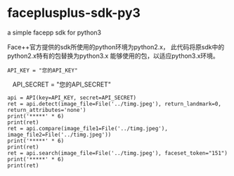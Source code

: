 # faceplusplus-sdk-py3
a simple facepp sdk for python3



Face++官方提供的sdk所使用的python环境为python2.x，
此代码将原sdk中的python2.x特有的包替换为python3.x
能够使用的包，以适应python3.x环境。


    API_KEY = "您的API_KEY"
    API_SECRET = "您的API_SECRET"

    api = API(key=API_KEY, secret=API_SECRET)
    ret = api.detect(image_file=File('../timg.jpeg'), return_landmark=0, return_attributes='none')
    print('*****' * 6)
    print(ret)
    ret = api.compare(image_file1=File('../timg.jpeg'), image_file2=File('../timg.jpeg'))
    print('*****' * 6)
    print(ret)
    ret = api.search(image_file=File('../timg.jpeg'), faceset_token="151")
    print('*****' * 6)
    print(ret)
